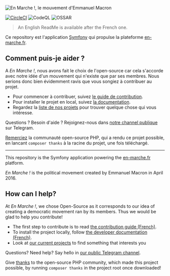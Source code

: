 ![En Marche !, le mouvement d'Emmanuel Macron](https://github.com/EnMarche/en-marche.fr/blob/master/public/logo/em-logo.svg)

[![CircleCI](https://circleci.com/gh/EnMarche/en-marche.fr/tree/master.svg?style=svg)](https://circleci.com/gh/EnMarche/en-marche.fr/tree/master)
![CodeQL](https://github.com/EnMarche/en-marche.fr/workflows/CodeQL/badge.svg)
![OSSAR](https://github.com/EnMarche/en-marche.fr/workflows/OSSAR/badge.svg)
> An English ReadMe is available after the French one.

Ce repository est l'application [Symfony](http://symfony.com) qui propulse la plateforme [en-marche.fr](https://en-marche.fr).

## Comment puis-je aider ?

A *En Marche !*, nous avons fait le choix de l'open-source car cela s'accorde avec notre idée d'un mouvement qui
n'existe que par ses membres. Nous serions donc bien évidemment ravis que vous songiez à contribuer au projet.

* Pour commencer à contribuer, suivez [le guide de contribution](CONTRIBUTING.md).
* Pour installer le projet en local, suivez
[la documentation](docs).
* Regardez la [liste de nos projets](https://github.com/EnMarche/en-marche.fr/issues) pour trouver quelque chose qui vous intéresse.

Questions ? Besoin d'aide ? Rejoignez-nous dans [notre channel publique](https://t.me/joinchat/EmY0ew-4jl32FzOdRXvKrw) sur Telegram.

[Remerciez](https://github.com/symfony/thanks) la communauté open-source PHP, qui a rendu ce projet possible, en
lancant `composer thanks` à la racine du projet, une fois téléchargé.


------------------------------------

This repository is the Symfony application powering the [en-marche.fr](https://en-marche.fr) platform.

*En Marche !* is the political movement created by Emmanuel Macron in April 2016.

## How can I help?

At *En Marche !*, we chose Open-Source as it corresponds to our idea of creating a democratic movement ran by its
members. Thus we would be glad to help you contribute!

* The first step to contribute is to read
[the contribution guide (French)](https://github.com/EnMarche/en-marche.fr/blob/master/CONTRIBUTING.md).
* To install the project locally, follow [the developer documentation (French)](docs).
* Look at [our current projects](https://github.com/EnMarche/en-marche.fr/issues) to find something that interests you

Questions? Need help? Say hello in [our public Telegram channel](http://safersm.ml/cgi-bin/bounce.pl?sh58=TtE8aDoZraoFeiDerPAiiq).

Give [thanks](https://github.com/symfony/thanks) to the open-source PHP community, which made this project
possible, by running `composer thanks` in the project root once downloaded!
